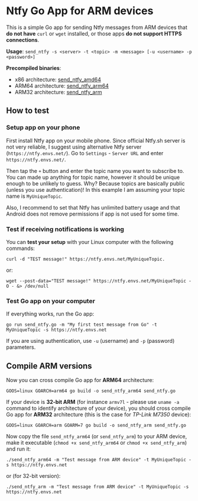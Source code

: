 # Ntfy Go App for ARM devices

This is a simple Go app for sending Ntfy messages from ARM devices that **do not have** `curl` or `wget` installed, or those apps **do not support HTTPS connections**.

**Usage**: `send_ntfy -s <server> -t <topic> -m <message> [-u <username> -p <password>]`

**Precompiled binaries**:
- x86 architecture: [send_ntfy_amd64](send_ntfy_amd64)
- ARM64 architecture: [send_ntfy_arm64](send_ntfy_arm64)
- ARM32 architecture: [send_ntfy_arm](send_ntfy_arm)

## How to test

### Setup app on your phone

First install Ntfy app on your mobile phone. Since official Ntfy.sh server is not very reliable, I suggest using alternative Ntfy server (`https://ntfy.envs.net/`). Go to `Settings` - `Server URL` and enter `https://ntfy.envs.net/`.

Then tap the `+` button and enter the topic name you want to subscribe to. You can made up anything for topic name, however it should be unique enough to be unlikely to guess. Why? Because topics are basically public (unless you use authentication)! In this example I am assuming your topic name is `MyUniqueTopic`.

Also, I recommend to set that Ntfy has unlimited battery usage and that Android does not remove permissions if app is not used for some time.

### Test if receiving notifications is working

You can **test your setup** with your Linux computer with the following commands:
```
curl -d "TEST message!" https://ntfy.envs.net/MyUniqueTopic.
```
or:
```
wget --post-data="TEST message!" https://ntfy.envs.net/MyUniqueTopic -O - &> /dev/null
```

### Test Go app on your computer
If everything works, run the Go app:
```
go run send_ntfy.go -m "My first test message from Go" -t MyUniqueTopic -s https://ntfy.envs.net
```
If you are using authentication, use `-u` (username) and `-p` (password) parameters.

## Compile ARM versions

Now you can cross compile Go app for **ARM64** architecture:
```
GOOS=linux GOARCH=arm64 go build -o send_ntfy_arm64 send_ntfy.go
```

If your device is **32-bit ARM** (for instance `armv7l` - please use `uname -a` command to identify architecture of your device), you should cross compile Go app for **ARM32** architecture (this is the case for *TP-Link M7350* device):
```
GOOS=linux GOARCH=arm GOARM=7 go build -o send_ntfy_arm send_ntfy.go
```

Now copy the file `send_ntfy_arm64` (or `send_ntfy_arm`) to your ARM device, make it executable (`chmod +x send_ntfy_arm64` or `chmod +x send_ntfy_arm`) and run it:
```
./send_ntfy_arm64 -m "Test message from ARM device" -t MyUniqueTopic -s https://ntfy.envs.net
```
or (for 32-bit version):
```
./send_ntfy_arm -m "Test message from ARM device" -t MyUniqueTopic -s https://ntfy.envs.net
```
